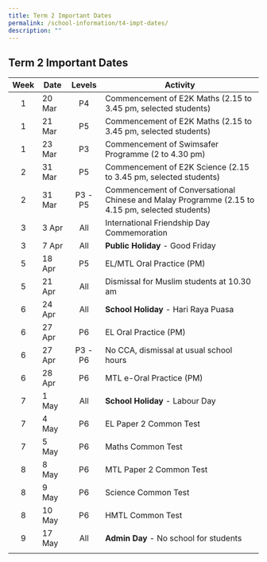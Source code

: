 ```yaml
---
title: Term 2 Important Dates
permalink: /school-information/t4-impt-dates/
description: ""
---
```

## Term 2 Important Dates

| Week | Date | Levels | Activity |
|:---:| --- |:---:|---|
| 1 | 20 Mar | P4 | Commencement of E2K Maths (2.15 to 3.45 pm, selected students) |
| 1 | 21 Mar | P5 | Commencement of E2K Maths (2.15 to 3.45 pm, selected students) |
| 1 | 23 Mar | P3 | Commencement of Swimsafer Programme (2 to 4.30 pm) |
| 2 | 31 Mar | P5  | Commencement of E2K Science (2.15 to 3.45 pm, selected students) |
| 2 | 31 Mar | P3 - P5 | Commencement of Conversational Chinese and Malay Programme (2.15 to 4.15 pm, selected students) |
| 3 | 3 Apr | All | International Friendship Day Commemoration |
| 3 | 7 Apr | All | **Public Holiday** \- Good Friday |
| 5 | 18 Apr | P5 | EL/MTL Oral Practice (PM) |
| 5 | 21 Apr | All | Dismissal for Muslim students at 10.30 am |
| 6 | 24 Apr| All | **School Holiday** \- Hari Raya Puasa |
| 6 | 27 Apr | P6 | EL Oral Practice (PM) |
| 6 | 27 Apr | P3 - P6 | No CCA, dismissal at usual school hours |
| 6 | 28 Apr | P6 | MTL e-Oral Practice (PM) |
| 7 | 1 May| All | **School Holiday** \- Labour Day |
| 7 | 4 May | P6 | EL Paper 2 Common Test |
| 7 | 5 May | P6 | Maths Common Test |
| 8 | 8 May | P6 | MTL Paper 2 Common Test |
| 8 | 9 May | P6 | Science Common Test |
| 8 | 10 May | P6 | HMTL Common Test |
| 9 | 17 May | All | **Admin Day** \- No school for students |
|  |  |  |  |